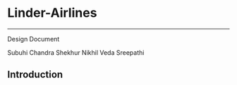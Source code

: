 # Linder-Airlines
---

Design Document

Subuhi
Chandra Shekhur 
Nikhil
Veda
Sreepathi

## Introduction

